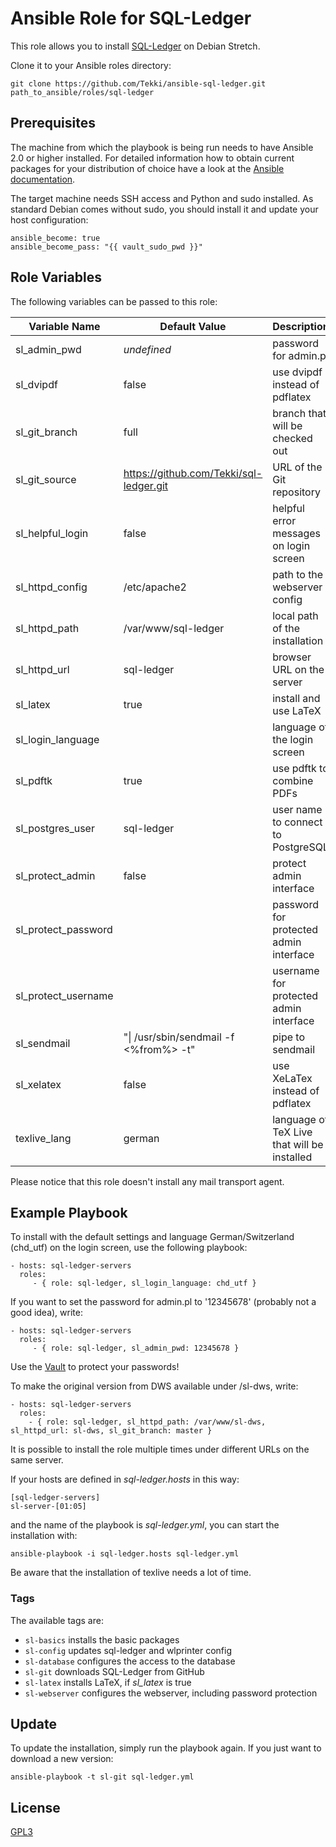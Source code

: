# Ansible Role for SQL-Ledger

This role allows you to install [SQL-Ledger](https://github.com/Tekki/sql-ledger) on Debian Stretch.

Clone it to your Ansible roles directory:

    git clone https://github.com/Tekki/ansible-sql-ledger.git path_to_ansible/roles/sql-ledger

## Prerequisites

The machine from which the playbook is being run needs to have Ansible 2.0
or higher installed. For detailed information how to obtain current packages for your
distribution of choice have a look at the
[Ansible documentation](https://docs.ansible.com/ansible/latest/installation_guide/intro_installation.html).

The target machine needs SSH access and Python and sudo installed. As standard Debian
comes without sudo, you should install it and update your host configuration:

    ansible_become: true
    ansible_become_pass: "{{ vault_sudo_pwd }}"

## Role Variables

The following variables can be passed to this role:

| Variable Name | Default Value | Description |
| ------------- | ------------- | ----------- |
| sl\_admin\_pwd | *undefined* | password for admin.pl |
| sl\_dvipdf | false | use dvipdf instead of pdflatex |
| sl\_git\_branch | full | branch that will be checked out |
| sl\_git\_source | https://github.com/Tekki/sql-ledger.git | URL of the Git repository |
| sl\_helpful\_login | false | helpful error messages on login screen |
| sl\_httpd\_config | /etc/apache2 | path to the webserver config |
| sl\_httpd\_path | /var/www/sql-ledger | local path of the installation |
| sl\_httpd\_url | sql-ledger | browser URL on the server |
| sl\_latex | true | install and use LaTeX |
| sl\_login\_language | | language of the login screen |
| sl\_pdftk | true | use pdftk to combine PDFs |
| sl\_postgres\_user | sql-ledger | user name to connect to PostgreSQL |
| sl\_protect\_admin | false | protect admin interface |
| sl\_protect\_password | | password for protected admin interface |
| sl\_protect\_username | | username for protected admin interface |
| sl\_sendmail | "\| /usr/sbin/sendmail -f <%from%> -t" | pipe to sendmail |
| sl\_xelatex | false | use XeLaTex instead of pdflatex |
| texlive\_lang | german | language of TeX Live that will be installed |

Please notice that this role doesn't install any mail transport agent.

## Example Playbook

To install with the default settings and language German/Switzerland (chd\_utf) on the login screen, use the following playbook:

    - hosts: sql-ledger-servers
      roles:
         - { role: sql-ledger, sl_login_language: chd_utf }

If you want to set the password for admin.pl to '12345678' (probably not a good idea), write:

    - hosts: sql-ledger-servers
      roles:
         - { role: sql-ledger, sl_admin_pwd: 12345678 }

Use the [Vault](http://docs.ansible.com/ansible/latest/user_guide/playbooks_vault.html) to protect your
passwords!

To make the original version from DWS available under /sl-dws, write:

    - hosts: sql-ledger-servers
      roles:
        - { role: sql-ledger, sl_httpd_path: /var/www/sl-dws, sl_httpd_url: sl-dws, sl_git_branch: master }

It is possible to install the role multiple times under different URLs on the same server.

If your hosts are defined in *sql-ledger.hosts* in this way:

    [sql-ledger-servers]
    sl-server-[01:05]

and the name of the playbook is *sql-ledger.yml*, you can start the installation with:

    ansible-playbook -i sql-ledger.hosts sql-ledger.yml

Be aware that the installation of texlive needs a lot of time.

### Tags

The available tags are:

- `sl-basics` installs the basic packages
- `sl-config` updates sql-ledger and wlprinter config
- `sl-database` configures the access to the database
- `sl-git` downloads SQL-Ledger from GitHub
- `sl-latex` installs LaTeX, if *sl_latex* is true
- `sl-webserver` configures the webserver, including password protection

Update
------

To update the installation, simply run the playbook again. If you just want
to download a new version:

    ansible-playbook -t sl-git sql-ledger.yml

## License

[GPL3](LICENSE)
